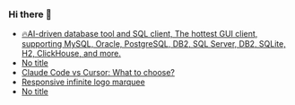 ### Hi there 👋

<!-- daily.dev BOOKMARKS:START -->
- [🔥AI-driven database tool and SQL client, The hottest GUI client, supporting MySQL, Oracle, PostgreSQL, DB2, SQL Server, DB2, SQLite, H2, ClickHouse, and more.](https://app.daily.dev/posts/yenuQESZi?utm_source=rss&utm_medium=bookmarks&utm_campaign=PnGboN99PhXCxFrWGGg2C)
- [No title](https://app.daily.dev/posts/dZBmdyEG6?utm_source=rss&utm_medium=bookmarks&utm_campaign=PnGboN99PhXCxFrWGGg2C)
- [Claude Code vs Cursor: What to choose?](https://app.daily.dev/posts/bYYY4bwgj?utm_source=rss&utm_medium=bookmarks&utm_campaign=PnGboN99PhXCxFrWGGg2C)
- [Responsive infinite logo marquee](https://app.daily.dev/posts/fSuqF3vHh?utm_source=rss&utm_medium=bookmarks&utm_campaign=PnGboN99PhXCxFrWGGg2C)
- [No title](https://app.daily.dev/posts/hEWdpZFUO?utm_source=rss&utm_medium=bookmarks&utm_campaign=PnGboN99PhXCxFrWGGg2C)
<!-- daily.dev BOOKMARKS:END -->

<!--
**dinesh4monto/dinesh4monto** is a ✨ _special_ ✨ repository because its `README.md` (this file) appears on your GitHub profile.

Here are some ideas to get you started:

- 🔭 I’m currently working on ...
- 🌱 I’m currently learning ...
- 👯 I’m looking to collaborate on ...
- 🤔 I’m looking for help with ...
- 💬 Ask me about ...
- 📫 How to reach me: ...
- 😄 Pronouns: ...
- ⚡ Fun fact: ...
-->
